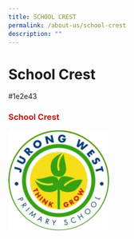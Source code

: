 ```yaml
---
title: SCHOOL CREST
permalink: /about-us/school-crest
description: ""
---
```

# School Crest
#1e2e43

### <span style = "color: #c81b1b"> School Crest </span>

<img src="/images/jwps_school_crest.png" alt="School Crest" class="center" style="width:40%">